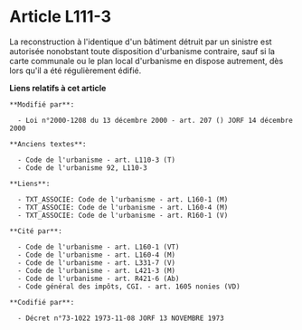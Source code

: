 # Article L111-3

La reconstruction à l'identique d'un bâtiment détruit par un sinistre est autorisée nonobstant toute disposition d'urbanisme
contraire, sauf si la carte communale ou le plan local d'urbanisme en dispose autrement, dès lors qu'il a été régulièrement
édifié.

**Liens relatifs à cet article**

	**Modifié par**:

	  - Loi n°2000-1208 du 13 décembre 2000 - art. 207 () JORF 14 décembre 2000

	**Anciens textes**:

	  - Code de l'urbanisme - art. L110-3 (T)
	  - Code de l'urbanisme 92, L110-3

	**Liens**:

	  - TXT_ASSOCIE: Code de l'urbanisme - art. L160-1 (M)
	  - TXT_ASSOCIE: Code de l'urbanisme - art. L160-4 (M)
	  - TXT_ASSOCIE: Code de l'urbanisme - art. R160-1 (V)

	**Cité par**:

	  - Code de l'urbanisme - art. L160-1 (VT)
	  - Code de l'urbanisme - art. L160-4 (M)
	  - Code de l'urbanisme - art. L331-7 (V)
	  - Code de l'urbanisme - art. L421-3 (M)
	  - Code de l'urbanisme - art. R421-6 (Ab)
	  - Code général des impôts, CGI. - art. 1605 nonies (VD)

	**Codifié par**:

	  - Décret n°73-1022 1973-11-08 JORF 13 NOVEMBRE 1973
